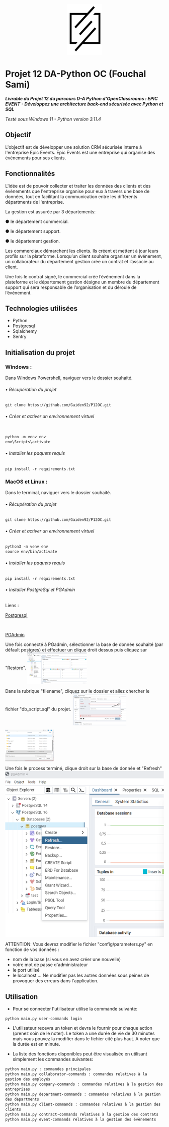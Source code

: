 <div align=center>
    <img src="logo.png">
</div>

# Projet 12 DA-Python OC (Fouchal Sami)
***Livrable du Projet 12 du parcours D-A Python d'OpenClassrooms : EPIC EVENT - Développez une architecture back-end sécurisée avec Python et SQL***

_Testé sous Windows 11 - Python version 3.11.4_

## Objectif
L'objectif est de développer une solution CRM sécurisée interne à l'entreprise Epic Events.
Epic Events est une entreprise qui organise des événements pour ses clients.


## Fonctionnalités
L'idée est de pouvoir collecter et traiter les données des clients et des évènements que l'entreprise
organise pour eux à travers une base de données, tout en facilitant la communication entre les
différents départments de l'entreprise.

La gestion est assurée par 3 départements:

● le département commercial.

● le département support.

● le département gestion.

Les commerciaux démarchent les clients. Ils créent et mettent à jour leurs profils sur la plateforme. Lorsqu’un client souhaite organiser un événement, un collaborateur du département gestion crée un contrat et l’associe au client.

Une fois le contrat signé, le commercial crée l’événement dans la plateforme et le département gestion désigne un membre du département support qui sera responsable de l’organisation et du déroulé de l’événement.

## Technologies utilisées

<div>

<ul>
    <li>Python</li>
    <li>Postgresql</li>
    <li>Sqlalchemy</li>
    <li>Sentry</li>
</ul>
</div>

## Initialisation du projet

### Windows :
Dans Windows Powershell, naviguer vers le dossier souhaité.
###### • Récupération du projet
```
git clone https://github.com/Gaiden92/P12OC.git
```

###### • Créer et activer un environnement virtuel

```

python -m venv env 
env\Scripts\activate
```

###### • Installer les paquets requis

```
pip install -r requirements.txt

```

### MacOS et Linux :
Dans le terminal, naviguer vers le dossier souhaité.
###### • Récupération du projet
```
git clone https://github.com/Gaiden92/P12OC.git
```

###### • Créer et activer un environnement virtuel
```
python3 -m venv env 
source env/bin/activate
```

###### • Installer les paquets requis
```
pip install -r requirements.txt

```

###### • Installer PostgreSql et PGAdmin
<p>Liens :</p> 

<a href='https://www.postgresql.org/download/' title="postgresql">Postgresql</a>

<br>

<a href='https://www.pgadmin.org/download/' title="Pgadmin">PGAdmin</a>


Une fois connecté à PGadmin, sélectionner la base de donnée souhaité (par défault postgres) et effectuer un clique droit dessus puis cliquez sur "Restore".
<img src="assets/postgresql1.png" alt="postgresql installation" align="center" height="100px" width="auto">

Dans la rubrique "filename", cliquez sur le dossier et allez chercher le fichier "db_script.sql" du projet.
<img src="assets/postgresql2.png" alt="postgresql installation" align="center" height="100px" width="auto">

<img src="assets/postgresql3.png" alt="postgresql installation" align="center" height="100px" width="auto">

Une fois le process terminé, clique droit sur la base de donnée et "Refresh"
<img src="assets/postgresql4.png" alt="postgresql installation" align="center">

ATTENTION: Vous devrez modifier le fichier "config/parameters.py" en fonction de vos données :
- nom de la base (si vous en avez créer une nouvelle)
- votre mot de passe d'administrateur
- le port utilisé
- le localhost
...
Ne modifier pas les autres données sous peines de provoquer des erreurs dans l'application.

## Utilisation

- Pour se connecter l'utilisateur utilise la commande suivante:
```
python main.py user-commands login
```
- L'utilisateur recevra un token et devra le fournir pour chaque action (prenez soin de le noter).
Le token a une durée de vie de 30 minutes mais vous pouvez la modifier dans le fichier cité plus haut.
A noter que la durée est en minute.

- La liste des fonctions disponibles peut être visualisée en utilisant simplement les commandes suivantes:
```
python main.py : commandes principales
python main.py collaborator-commands : commandes relatives à la gestion des employés
python main.py company-commands : commandes relatives à la gestion des entreprises
python main.py department-commands : commandes relatives à la gestion des departments
python main.py client-commands : commandes relatives à la gestion des clients
python main.py contract-commands relatives à la gestion des contrats
python main.py event-commands relatives à la gestion des évènements
```
